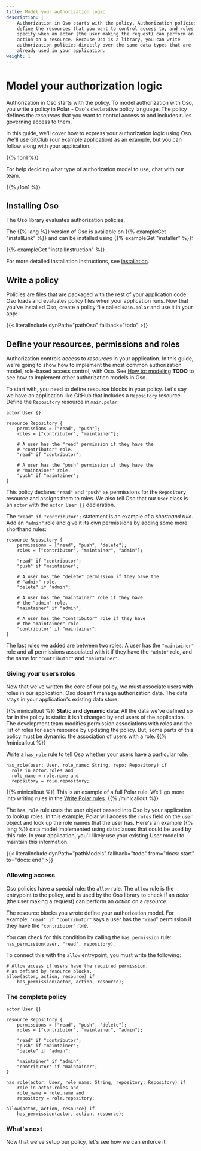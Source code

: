 ```yaml
---
title: Model your authorization logic
description: |
    Authorization in Oso starts with the policy. Authorization policies
    define the resources that you want to control access to, and rules that
    specify when an actor (the user making the request) can perform an
    action on a resource. Because Oso is a library, you can write
    authorization policies directly over the same data types that are
    already used in your application.
weight: 1
---
```


# Model your authorization logic

Authorization in Oso starts with the policy. To model authorization with
Oso, you write a policy in Polar - Oso's declarative policy language.
The policy defines the *resources* that you want to control access to
and includes rules governing access to them.

In this guide, we'll cover how to express your authorization logic using
Oso. We'll use GitClub (our example application) as an example, but you
can follow along with your application.

{{% 1on1 %}}

For help deciding what type of authorization model to use, chat with our
team.

{{% /1on1 %}}

## Installing Oso

The Oso library evaluates authorization policies.

The {{% lang %}} version of Oso is available on {{% exampleGet "installLink" %}}
and can be installed using {{% exampleGet "installer" %}}:

{{% exampleGet "installInstruction" %}}

For more detailed installation instructions, see
[installation](/reference/installation).

## Write a policy

Policies are files that are packaged with the rest of your application
code. Oso loads and evaluates policy files when your
application runs. Now that you've installed Oso, create a policy file
called `main.polar` and use it in your app:

{{< literalInclude dynPath="pathOso" fallback="todo" >}}

## Define your resources, permissions and roles

Authorization controls access to *resources* in your application. In
this guide, we're going to show how to implement the most common
authorization model, role-based access control, with Oso. See [How to:
modeling](/guides) **TODO** to see how to implement other authorization
models in Oso.

To start with, you need to define resource blocks in your policy. Let's
say we have an application like GitHub that includes a `Repository`
resource. Define the `Repository` resource in `main.polar`:

```polar
actor User {}

resource Repository {
    permissions = ["read", "push"];
    roles = ["contributor", "maintainer"];

    # A user has the "read" permission if they have the
    # "contributor" role.
    "read" if "contributor";

    # A user has the "push" permission if they have the
    # "maintainer" role.
    "push" if "maintainer";
}
```

This policy declares `"read"` and `"push"` as permissions for the
`Repository` resource and assigns them to roles. We also tell Oso
that our `User` class is an `actor` with the `actor User {}`
declaration.

The `"read" if "contributor";` statement is an example of a *shorthand rule.*
Add an `"admin"` role and give it its own permissions by adding some
more shorthand rules:

```polar
resource Repository {
    permissions = ["read", "push", "delete"];
    roles = ["contributor", "maintainer", "admin"];

    "read" if "contributor";
    "push" if "maintainer";

	# A user has the "delete" permission if they have the
	# "admin" role.
	"delete" if "admin";

	# A user has the "maintainer" role if they have
	# the "admin" role.
    "maintainer" if "admin";

	# A user has the "contributor" role if they have
	# the "maintainer" role.
    "contributor" if "maintainer";
}
```

The last rules we added are between two roles: A user has the
`"maintainer"` role and all permissions associated with it if they have the
`"admin"` role, and the same for `"contributor"` and `"maintainer"`.

### Giving your users roles

Now that we've written the core of our policy, we must associate users with roles
in our application. Oso doesn't manage authorization data. The data
stays in your application's existing data store.

{{% minicallout %}}
**Static and dynamic data**: All the data we've defined so far in the
policy is static: it isn't changed by end users of the application. The
development team modifies permission associations with roles and the
list of roles for each resource by updating the policy. But, some parts
of this policy must be dynamic: the association of users with a role.
{{% /minicallout %}}

Write a `has_role` rule to tell Oso whether your users have a particular
role:

```polar
has_role(user: User, role_name: String, repo: Repository) if
  role in actor.roles and
  role_name = role.name and
  repository = role.repository;
```

{{% minicallout %}}
This is an example of a full Polar rule. We'll go more into writing
rules in the [Write Polar rules](write-rules).
{{% /minicallout %}}

The `has_role` rule uses the user object passed into Oso by your
application to lookup roles. In this example, Polar will access the
`roles` field on the `user` object and look up the role names that
the user has. Here's an example {{% lang %}} data model implemented using
dataclasses that could be used by this rule. In your application, you'll
likely use your existing User model to maintain this information.

{{< literalInclude
    dynPath="pathModels"
    fallback="todo"
    from="docs: start"
    to="docs: end" >}}

### Allowing access

Oso policies have a special rule: the `allow` rule. The `allow` rule is
the entrypoint to the policy, and is used by the Oso library to check if an
*actor* (the user making a request) can perform an *action* on a *resource*.

The resource blocks you wrote define your authorization model. For
example, `"read" if "contributor"` says a user has the `"read`"
permission if they have the `"contributor"` role.

You can check for this condition by calling the `has_permission` rule:
`has_permission(user, "read", repository)`.

To connect this with the `allow` entrypoint, you must write the
following:

```polar
# Allow access if users have the required permission,
# as defined by resource blocks.
allow(actor, action, resource) if
	has_permission(actor, action, resource);
```

### The complete policy

```polar
actor User {}

resource Repository {
    permissions = ["read", "push", "delete"];
    roles = ["contributor", "maintainer", "admin"];

    "read" if "contributor";
    "push" if "maintainer";
    "delete" if "admin";

    "maintainer" if "admin";
    "contributor" if "maintainer";
}

has_role(actor: User, role_name: String, repository: Repository) if
    role in actor.roles and
    role_name = role.name and
    repository = role.repository;

allow(actor, action, resource) if
    has_permission(actor, action, resource);
```
    
### What's next

Now that we've setup our policy, let's see how we can enforce it!
